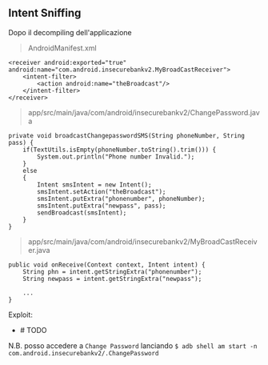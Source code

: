 ## Intent Sniffing

Dopo il decompiling dell'applicazione

> AndroidManifest.xml

```
<receiver android:exported="true" android:name="com.android.insecurebankv2.MyBroadCastReceiver">
	<intent-filter>
		<action android:name="theBroadcast"/>
	</intent-filter>
</receiver>
```

> app/src/main/java/com/android/insecurebankv2/ChangePassword.java

```
private void broadcastChangepasswordSMS(String phoneNumber, String pass) {
	if(TextUtils.isEmpty(phoneNumber.toString().trim())) {
		System.out.println("Phone number Invalid.");
	}
	else
	{
		Intent smsIntent = new Intent();
		smsIntent.setAction("theBroadcast");
		smsIntent.putExtra("phonenumber", phoneNumber);
		smsIntent.putExtra("newpass", pass);
		sendBroadcast(smsIntent);
	}
}
```

> app/src/main/java/com/android/insecurebankv2/MyBroadCastReceiver.java

```
public void onReceive(Context context, Intent intent) {
	String phn = intent.getStringExtra("phonenumber");
	String newpass = intent.getStringExtra("newpass");
	
	...
}	
```

Exploit:

- \# TODO

N.B. posso accedere a `Change Password` lanciando `$ adb shell am start -n com.android.insecurebankv2/.ChangePassword`
